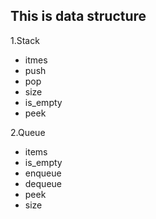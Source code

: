 ## This is data structure
1.Stack
- itmes
- push
- pop
- size
- is_empty
- peek

2.Queue
- items
- is_empty
- enqueue
- dequeue
- peek
- size
